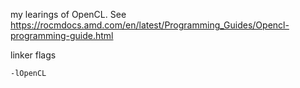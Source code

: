my learings of OpenCL. See https://rocmdocs.amd.com/en/latest/Programming_Guides/Opencl-programming-guide.html

linker flags

```
-lOpenCL
```
